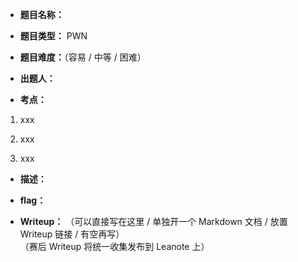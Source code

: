 * **题目名称：**

* **题目类型：** PWN

* **题目难度：**（容易 / 中等 / 困难）

* **出题人：**

* **考点：**  

1. xxx

2. xxx

3. xxx

* **描述：**  

* **flag：**

* **Writeup：** （可以直接写在这里 / 单独开一个 Markdown 文档 / 放置 Writeup 链接 / 有空再写）  
（赛后 Writeup 将统一收集发布到 Leanote 上）
